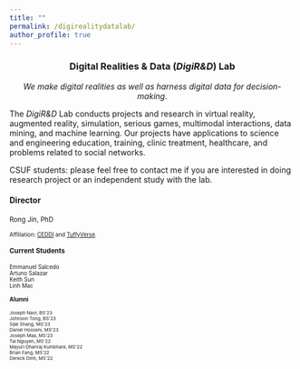 ```yaml
---
title: ""
permalink: /digirealitydatalab/
author_profile: true
---
```

<h3 align="center">Digital Realities & Data (<i>DigiR&D</i>) Lab</h3>
<p align="center"><i>We make digital realities as well as harness digital data for decision-making.</i></p>

The <i>DigiR&D</i> Lab conducts projects and research in virtual reality, augmented reality, simulation, serious games, multimodal interactions, data mining, and machine learning. Our projects have applications to science and engineering education, training, clinic treatment, healthcare, and problems related to social networks.

CSUF students: please feel free to contact me if you are interested in doing research project or an independent study with the lab.

#### Director
<small>Rong Jin, PhD<br>

<small> Affiliation: [CEDDI](https://www.sampsonakwafuo.com/ceddi-lab) and [TuffyVerse](https://tuffyverse-lab.github.io/).</small>

#### Current Students
<small>
Emmanuel Salcedo<br>
Artuno Salazar<br>
Keith Sun<br>
Linh Mac<br>
  
#### Alumni
<small>
Joseph Nasr, BS'23<br>
Johnson Tong, BS'23<br>
Sijie Shang, MS'23<br>
Daniel Hosseni, MS'23<br>
Joseph Maa, MS'23<br>
Tai Nguyen, MS'22<br>
Mayuri Dhanraj Kumbhare, MS'22<br>
Brian Fang, MS'22<br>
Dereck Dinh, MS'22<br>



